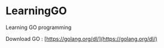 # LearningGO
Learning GO programming
  
Download GO : [https://golang.org/dl/](https://golang.org/dl/)